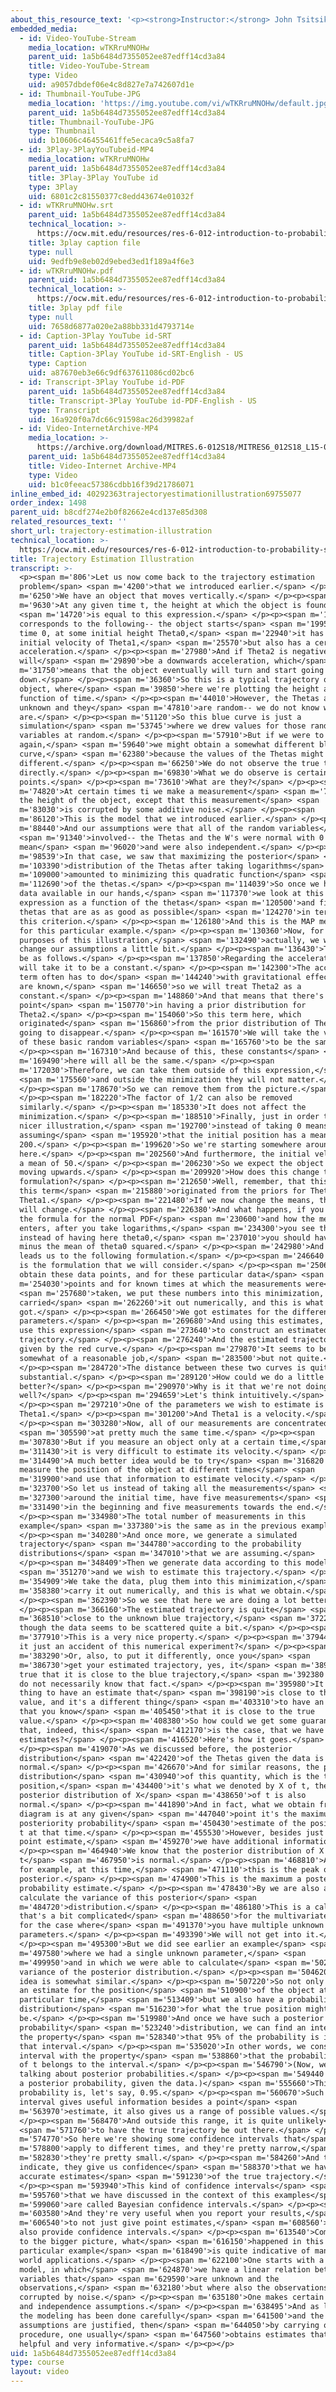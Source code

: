 ```yaml
---
about_this_resource_text: '<p><strong>Instructor:</strong> John Tsitsiklis</p>'
embedded_media:
  - id: Video-YouTube-Stream
    media_location: wTKRruMNOHw
    parent_uid: 1a5b6484d7355052ee87edff14cd3a84
    title: Video-YouTube-Stream
    type: Video
    uid: a9057dbdef06e4c8d827e7a742607d1e
  - id: Thumbnail-YouTube-JPG
    media_location: 'https://img.youtube.com/vi/wTKRruMNOHw/default.jpg'
    parent_uid: 1a5b6484d7355052ee87edff14cd3a84
    title: Thumbnail-YouTube-JPG
    type: Thumbnail
    uid: b10606c46455461ffe5ecaca9c5a8fa7
  - id: 3Play-3PlayYouTubeid-MP4
    media_location: wTKRruMNOHw
    parent_uid: 1a5b6484d7355052ee87edff14cd3a84
    title: 3Play-3Play YouTube id
    type: 3Play
    uid: 6801c2c81550377c8edd43674e01032f
  - id: wTKRruMNOHw.srt
    parent_uid: 1a5b6484d7355052ee87edff14cd3a84
    technical_location: >-
      https://ocw.mit.edu/resources/res-6-012-introduction-to-probability-spring-2018/part-ii-inference-limit-theorems/trajectory-estimation-illustration/wTKRruMNOHw.srt
    title: 3play caption file
    type: null
    uid: 9edfb9e8eb02d9ebed3ed1f189a4f6e3
  - id: wTKRruMNOHw.pdf
    parent_uid: 1a5b6484d7355052ee87edff14cd3a84
    technical_location: >-
      https://ocw.mit.edu/resources/res-6-012-introduction-to-probability-spring-2018/part-ii-inference-limit-theorems/trajectory-estimation-illustration/wTKRruMNOHw.pdf
    title: 3play pdf file
    type: null
    uid: 7658d6877a020e2a88bb331d4793714e
  - id: Caption-3Play YouTube id-SRT
    parent_uid: 1a5b6484d7355052ee87edff14cd3a84
    title: Caption-3Play YouTube id-SRT-English - US
    type: Caption
    uid: a87670eb3e66c9df637611086cd02bc6
  - id: Transcript-3Play YouTube id-PDF
    parent_uid: 1a5b6484d7355052ee87edff14cd3a84
    title: Transcript-3Play YouTube id-PDF-English - US
    type: Transcript
    uid: 16a920f0a7dc66c91598ac26d39982af
  - id: Video-InternetArchive-MP4
    media_location: >-
      https://archive.org/download/MITRES.6-012S18/MITRES6_012S18_L15-08_300k.mp4
    parent_uid: 1a5b6484d7355052ee87edff14cd3a84
    title: Video-Internet Archive-MP4
    type: Video
    uid: b1c0feeac57386cdbb16f39d21786071
inline_embed_id: 40292363trajectoryestimationillustration69755077
order_index: 1498
parent_uid: b8cdf274e2b0f82662e4cd137e85d308
related_resources_text: ''
short_url: trajectory-estimation-illustration
technical_location: >-
  https://ocw.mit.edu/resources/res-6-012-introduction-to-probability-spring-2018/part-ii-inference-limit-theorems/trajectory-estimation-illustration
title: Trajectory Estimation Illustration
transcript: >-
  <p><span m='806'>Let us now come back to the trajectory estimation
  problem</span> <span m='4200'>that we introduced earlier.</span> </p><p><span
  m='6250'>We have an object that moves vertically.</span> </p><p><span
  m='9630'>At any given time t, the height at which the object is found</span>
  <span m='14720'>is equal to this expression.</span> </p><p><span m='17350'>It
  corresponds to the following-- the object starts</span> <span m='19950'>at
  time 0, at some initial height Theta0,</span> <span m='22940'>it has an
  initial velocity of Theta1,</span> <span m='25570'>but also has a certain
  acceleration.</span> </p><p><span m='27980'>And if Theta2 is negative, this
  will</span> <span m='29890'>be a downwards acceleration, which</span> <span
  m='31750'>means that the object eventually will turn and start going
  down.</span> </p><p><span m='36360'>So this is a typical trajectory of such an
  object, where</span> <span m='39850'>here we're plotting the height as a
  function of time.</span> </p><p><span m='44010'>However, the Thetas are
  unknown and they</span> <span m='47810'>are random-- we do not know what they
  are.</span> </p><p><span m='51120'>So this blue curve is just a
  simulation</span> <span m='53745'>where we drew values for those random
  variables at random.</span> </p><p><span m='57910'>But if we were to simulate
  again,</span> <span m='59640'>we might obtain a somewhat different blue
  curve,</span> <span m='62380'>because the values of the Thetas might have been
  different.</span> </p><p><span m='66250'>We do not observe the true trajectory
  directly.</span> </p><p><span m='69830'>What we do observe is certain data
  points.</span> </p><p><span m='73610'>What are they?</span> </p><p><span
  m='74820'>At certain times ti we make a measurement</span> <span m='79000'>of
  the height of the object, except that this measurement</span> <span
  m='83030'>is corrupted by some additive noise.</span> </p><p><span
  m='86120'>This is the model that we introduced earlier.</span> </p><p><span
  m='88440'>And our assumptions were that all of the random variables</span>
  <span m='91340'>involved-- the Thetas and the W's were normal with 0
  mean</span> <span m='96020'>and were also independent.</span> </p><p><span
  m='98539'>In that case, we saw that maximizing the posterior</span> <span
  m='103390'>distribution of the Thetas after taking logarithms</span> <span
  m='109000'>amounted to minimizing this quadratic function</span> <span
  m='112690'>of the thetas.</span> </p><p><span m='114039'>So once we have some
  data available in our hands,</span> <span m='117370'>we look at this
  expression as a function of the thetas</span> <span m='120500'>and find the
  thetas that are as as good as possible</span> <span m='124270'>in terms of
  this criterion.</span> </p><p><span m='126180'>And this is the MAP methodology
  for this particular example.</span> </p><p><span m='130360'>Now, for the
  purposes of this illustration,</span> <span m='132490'>actually, we will
  change our assumptions a little bit.</span> </p><p><span m='136430'>They will
  be as follows.</span> </p><p><span m='137850'>Regarding the acceleration, we
  will take it to be a constant.</span> </p><p><span m='142300'>The acceleration
  term often has to do</span> <span m='144240'>with gravitational effects which
  are known,</span> <span m='146650'>so we will treat Theta2 as a
  constant.</span> </p><p><span m='148860'>And that means that there's no
  point</span> <span m='150770'>in having a prior distribution for
  Theta2.</span> </p><p><span m='154060'>So this term here, which
  originated</span> <span m='156860'>from the prior distribution of Theta2 is
  going to disappear.</span> </p><p><span m='161570'>We will take the variances
  of these basic random variables</span> <span m='165760'>to be the same.</span>
  </p><p><span m='167310'>And because of this, these constants</span> <span
  m='169490'>here will all be the same.</span> </p><p><span
  m='172030'>Therefore, we can take them outside of this expression,</span>
  <span m='175560'>and outside the minimization they will not matter.</span>
  </p><p><span m='178670'>So we can remove them from the picture.</span>
  </p><p><span m='182220'>The factor of 1/2 can also be removed
  similarly.</span> </p><p><span m='185330'>It does not affect the
  minimization.</span> </p><p><span m='188510'>Finally, just in order to get a
  nicer illustration,</span> <span m='192700'>instead of taking 0 means, we're
  assuming</span> <span m='195920'>that the initial position has a mean of
  200.</span> </p><p><span m='199620'>So we're starting somewhere around
  here.</span> </p><p><span m='202560'>And furthermore, the initial velocity has
  a mean of 50.</span> </p><p><span m='206230'>So we expect the object to start
  moving upwards.</span> </p><p><span m='209920'>How does this change the
  formulation?</span> </p><p><span m='212650'>Well, remember, that this term and
  this term</span> <span m='215880'>originated from the priors for Theta0 and
  Theta1.</span> </p><p><span m='221480'>If we now change the means, the priors
  will change.</span> </p><p><span m='226380'>And what happens, if you recall
  the formula for the normal PDF</span> <span m='230600'>and how the mean
  enters, after you take logarithms,</span> <span m='234300'>you see that
  instead of having here theta0,</span> <span m='237010'>you should have theta0
  minus the mean of theta0 squared.</span> </p><p><span m='242980'>And this
  leads us to the following formulation.</span> </p><p><span m='246640'>So this
  is the formulation that we will consider.</span> </p><p><span m='250630'>We
  obtain these data points, and for these particular data</span> <span
  m='254030'>points and for known times at which the measurements were</span>
  <span m='257680'>taken, we put these numbers into this minimization,
  carried</span> <span m='262260'>it out numerically, and this is what we
  got.</span> </p><p><span m='266450'>We got estimates for the different
  parameters.</span> </p><p><span m='269680'>And using this estimates, we can
  use this expression</span> <span m='273640'>to construct an estimated
  trajectory.</span> </p><p><span m='276240'>And the estimated trajectory is
  given by the red curve.</span> </p><p><span m='279870'>It seems to be doing
  somewhat of a reasonable job,</span> <span m='283500'>but not quite.</span>
  </p><p><span m='284720'>The distance between these two curves is quite
  substantial.</span> </p><p><span m='289120'>How could we do a little
  better?</span> </p><p><span m='290970'>Why is it that we're not doing very
  well?</span> </p><p><span m='294659'>Let's think intuitively.</span>
  </p><p><span m='297210'>One of the parameters we wish to estimate is
  Theta1.</span> </p><p><span m='301200'>And Theta1 is a velocity.</span>
  </p><p><span m='303280'>Now, all of our measurements are concentrated</span>
  <span m='305590'>at pretty much the same time.</span> </p><p><span
  m='307830'>But if you measure an object only at a certain time,</span> <span
  m='311430'>it is very difficult to estimate its velocity.</span> </p><p><span
  m='314490'>A much better idea would be to try</span> <span m='316820'>to
  measure the position of the object at different times</span> <span
  m='319900'>and use that information to estimate velocity.</span> </p><p><span
  m='323700'>So let us instead of taking all the measurements</span> <span
  m='327300'>around the initial time, have five measurements</span> <span
  m='331490'>in the beginning and five measurements towards the end.</span>
  </p><p><span m='334980'>The total number of measurements in this
  example</span> <span m='337380'>is the same as in the previous example.</span>
  </p><p><span m='340280'>And once more, we generate a simulated
  trajectory</span> <span m='344780'>according to the probability
  distributions</span> <span m='347010'>that we are assuming.</span>
  </p><p><span m='348409'>Then we generate data according to this model</span>
  <span m='351270'>and we wish to estimate this trajectory.</span> </p><p><span
  m='354909'>We take the data, plug them into this minimization,</span> <span
  m='358380'>carry it out numerically, and this is what we obtain.</span>
  </p><p><span m='362390'>So we see that here we are doing a lot better.</span>
  </p><p><span m='366160'>The estimated trajectory is quite</span> <span
  m='368510'>close to the unknown blue trajectory,</span> <span m='372230'>even
  though the data seems to be scattered quite a bit.</span> </p><p><span
  m='377910'>This is a very nice property.</span> </p><p><span m='379440'>But is
  it just an accident of this numerical experiment?</span> </p><p><span
  m='383290'>Or, also, to put it differently, once you</span> <span
  m='386730'>get your estimated trajectory, yes, it</span> <span m='389510'>is
  true that it is close to the blue trajectory,</span> <span m='392380'>but you
  do not necessarily know that fact.</span> </p><p><span m='395980'>It is one
  thing to have an estimate that</span> <span m='398190'>is close to the true
  value, and it's a different thing</span> <span m='403310'>to have an estimate
  that you know</span> <span m='405450'>that it is close to the true
  value.</span> </p><p><span m='408380'>So how could we get some guarantees
  that, indeed, this</span> <span m='412170'>is the case, that we have good
  estimates?</span> </p><p><span m='416520'>Here's how it goes.</span>
  </p><p><span m='419070'>As we discussed before, the posterior
  distribution</span> <span m='422420'>of the Thetas given the data is
  normal.</span> </p><p><span m='426670'>And for similar reasons, the posterior
  distribution</span> <span m='430940'>of this quantity, which is the true
  position,</span> <span m='434400'>it's what we denoted by X of t, the
  posterior distribution of X</span> <span m='438650'>of t is also
  normal.</span> </p><p><span m='441890'>And in fact, what we obtain from this
  diagram is at any given</span> <span m='447040'>point it's the maximum of
  posteriority probability</span> <span m='450430'>estimate of the position X of
  t at that time.</span> </p><p><span m='455530'>However, besides just this
  point estimate,</span> <span m='459270'>we have additional information.</span>
  </p><p><span m='464940'>We know that the posterior distribution of X of
  t</span> <span m='467950'>is normal.</span> </p><p><span m='468810'>And so,
  for example, at this time,</span> <span m='471110'>this is the peak of the
  posterior.</span> </p><p><span m='474900'>This is the maximum a posteriori
  probability estimate.</span> </p><p><span m='478430'>By we are also able to
  calculate the variance of this posterior</span> <span
  m='484720'>distribution.</span> </p><p><span m='486180'>This is a calculation
  that's a bit complicated</span> <span m='488650'>for the multivariate case,
  for the case where</span> <span m='491370'>you have multiple unknown
  parameters.</span> </p><p><span m='493390'>We will not get into it.</span>
  </p><p><span m='495300'>But we did see earlier an example</span> <span
  m='497580'>where we had a single unknown parameter,</span> <span
  m='499950'>and in which we were able to calculate</span> <span m='502360'>the
  variance of the posterior distribution.</span> </p><p><span m='504620'>So the
  idea is somewhat similar.</span> </p><p><span m='507220'>So not only we have
  an estimate for the position</span> <span m='510900'>of the object at this
  particular time,</span> <span m='513409'>but we also have a probability
  distribution</span> <span m='516230'>for what the true position might
  be.</span> </p><p><span m='519980'>And once we have such a posterior
  probability</span> <span m='523240'>distribution, we can find an interval with
  the property</span> <span m='528340'>that 95% of the probability is inside
  that interval.</span> </p><p><span m='535020'>In other words, we construct an
  interval with the property</span> <span m='538860'>that the probability that X
  of t belongs to the interval.</span> </p><p><span m='546790'>(Now, we're
  talking about posterior probabilities.</span> </p><p><span m='549440'>So it is
  a posterior probability, given the data.)</span> <span m='555660'>This
  probability is, let's say, 0.95.</span> </p><p><span m='560670'>Such an
  interval gives useful information besides a point</span> <span
  m='563970'>estimate, it also gives us a range of possible values.</span>
  </p><p><span m='568470'>And outside this range, it is quite unlikely</span>
  <span m='571760'>to have the true trajectory be out there.</span> </p><p><span
  m='574770'>So here we're showing some confidence intervals that</span> <span
  m='578800'>apply to different times, and they're pretty narrow,</span> <span
  m='582830'>they're pretty small.</span> </p><p><span m='584260'>And they
  indicate, they give us confidence</span> <span m='588370'>that we have pretty
  accurate estimates</span> <span m='591230'>of the true trajectory.</span>
  </p><p><span m='593940'>This kind of confidence intervals</span> <span
  m='595760'>that we have discussed in the context of this examples</span> <span
  m='599060'>are called Bayesian confidence intervals.</span> </p><p><span
  m='603580'>And they're very useful when you report your results,</span> <span
  m='606540'>to not just give point estimates,</span> <span m='608560'>but to
  also provide confidence intervals.</span> </p><p><span m='613540'>Coming back
  to the bigger picture, what</span> <span m='616150'>happened in this
  particular example</span> <span m='618490'>is quite indicative of many real
  world applications.</span> </p><p><span m='622100'>One starts with a linear
  model, in which</span> <span m='624870'>we have a linear relation between the
  variables that</span> <span m='629590'>are unknown and the
  observations,</span> <span m='632180'>but where also the observations are
  corrupted by noise.</span> </p><p><span m='635180'>One makes certain normality
  and independence assumptions.</span> </p><p><span m='638495'>And as long as
  the modeling has been done carefully</span> <span m='641500'>and the
  assumptions are justified, then</span> <span m='644050'>by carrying out this
  procedure, one usually</span> <span m='647560'>obtains estimates that are very
  helpful and very informative.</span> </p><p></p>
uid: 1a5b6484d7355052ee87edff14cd3a84
type: course
layout: video
---
```

